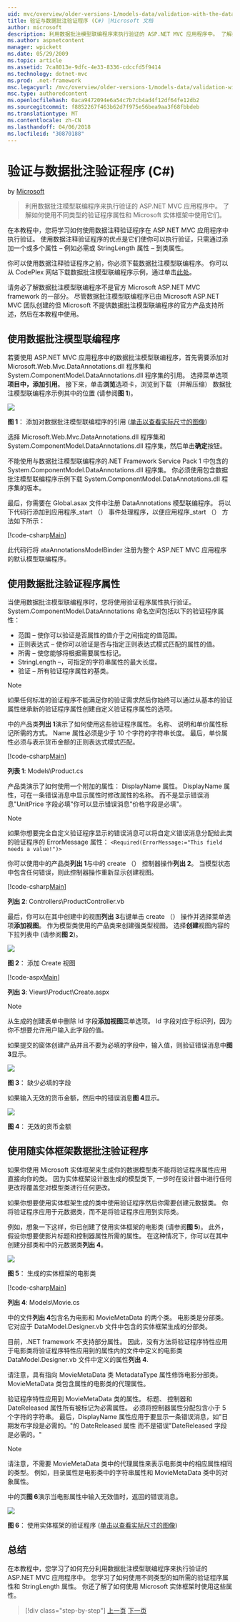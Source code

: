 ```yaml
---
uid: mvc/overview/older-versions-1/models-data/validation-with-the-data-annotation-validators-cs
title: 验证与数据批注验证程序 (C#) |Microsoft 文档
author: microsoft
description: 利用数据批注模型联编程序来执行验证的 ASP.NET MVC 应用程序中。 了解如何使用不同类型的验证程序...
ms.author: aspnetcontent
manager: wpickett
ms.date: 05/29/2009
ms.topic: article
ms.assetid: 7ca8013e-9dfc-4e33-8336-cdccfd5f9414
ms.technology: dotnet-mvc
ms.prod: .net-framework
msc.legacyurl: /mvc/overview/older-versions-1/models-data/validation-with-the-data-annotation-validators-cs
msc.type: authoredcontent
ms.openlocfilehash: 0aca9472094e6a54c7b7cb4ad4f12df64fe12db2
ms.sourcegitcommit: f8852267f463b62d7f975e56bea9aa3f68fbbdeb
ms.translationtype: MT
ms.contentlocale: zh-CN
ms.lasthandoff: 04/06/2018
ms.locfileid: "30870188"
---
```

<a name="validation-with-the-data-annotation-validators-c"></a>验证与数据批注验证程序 (C#)
====================
by [Microsoft](https://github.com/microsoft)

> 利用数据批注模型联编程序来执行验证的 ASP.NET MVC 应用程序中。 了解如何使用不同类型的验证程序属性和 Microsoft 实体框架中使用它们。


在本教程中，您将学习如何使用数据注释验证程序在 ASP.NET MVC 应用程序中执行验证。 使用数据注释验证程序的优点是它们使你可以执行验证，只需通过添加一个或多个属性 – 例如必需或 StringLength 属性 – 到类属性。

你可以使用数据注释验证程序之前，你必须下载数据批注模型联编程序。 你可以从 CodePlex 网站下载数据批注模型联编程序示例，通过单击[此处](http://aspnet.codeplex.com/Release/ProjectReleases.aspx?ReleaseId=24471)。


请务必了解数据批注模型联编程序不是官方 Microsoft ASP.NET MVC framework 的一部分。 尽管数据批注模型联编程序已由 Microsoft ASP.NET MVC 团队创建的但 Microsoft 不提供数据批注模型联编程序的官方产品支持所述，然后在本教程中使用。


## <a name="using-the-data-annotation-model-binder"></a>使用数据批注模型联编程序

若要使用 ASP.NET MVC 应用程序中的数据批注模型联编程序，首先需要添加对 Microsoft.Web.Mvc.DataAnnotations.dll 程序集和 System.ComponentModel.DataAnnotations.dll 程序集的引用。 选择菜单选项**项目中，添加引用**。 接下来，单击**浏览**选项卡，浏览到下载 （并解压缩） 数据批注模型联编程序示例其中的位置 (请参阅**图 1**)。

[![](validation-with-the-data-annotation-validators-cs/_static/image2.png)](validation-with-the-data-annotation-validators-cs/_static/image1.png)

**图 1**： 添加对数据批注模型联编程序的引用 ([单击以查看实际尺寸的图像](validation-with-the-data-annotation-validators-cs/_static/image3.png))

选择 Microsoft.Web.Mvc.DataAnnotations.dll 程序集和 System.ComponentModel.DataAnnotations.dll 程序集，然后单击**确定**按钮。


不能使用与数据批注模型联编程序的.NET Framework Service Pack 1 中包含的 System.ComponentModel.DataAnnotations.dll 程序集。 你必须使用包含数据批注模型联编程序示例下载 System.ComponentModel.DataAnnotations.dll 程序集的版本。


最后，你需要在 Global.asax 文件中注册 DataAnnotations 模型联编程序。 将以下代码行添加到应用程序\_start （） 事件处理程序，以便应用程序\_start （） 方法如下所示：

[!code-csharp[Main](validation-with-the-data-annotation-validators-cs/samples/sample1.cs)]

此代码行将 ataAnnotationsModelBinder 注册为整个 ASP.NET MVC 应用程序的默认模型联编程序。

## <a name="using-the-data-annotation-validator-attributes"></a>使用数据批注验证程序属性

当使用数据批注模型联编程序时，您将使用验证程序属性执行验证。 System.ComponentModel.DataAnnotations 命名空间包括以下的验证程序属性：

- 范围 – 使你可以验证是否属性的值介于之间指定的值范围。
- 正则表达式 – 使你可以验证是否与指定正则表达式模式匹配的属性的值。
- 所需 – 使您能够将根据需要属性标记。
- StringLength –，可指定的字符串属性的最大长度。
- 验证 – 所有验证程序属性的基类。

> [!NOTE] 
> 
> 如果任何标准的验证程序不能满足你的验证需求然后你始终可以通过从基本的验证属性继承新的验证程序属性创建自定义验证程序属性的选项。


中的产品类**列出 1**演示了如何使用这些验证程序属性。 名称、 说明和单价属性标记所需的方式。 Name 属性必须是少于 10 个字符的字符串长度。 最后，单价属性必须与表示货币金额的正则表达式模式匹配。

[!code-csharp[Main](validation-with-the-data-annotation-validators-cs/samples/sample2.cs)]

**列表 1**: Models\Product.cs

产品类演示了如何使用一个附加的属性： DisplayName 属性。 DisplayName 属性，可在一条错误消息中显示属性时修改属性的名称。 而不是显示错误消息"UnitPrice 字段必填"你可以显示错误消息"价格字段是必填"。

> [!NOTE] 
> 
> 如果你想要完全自定义验证程序显示的错误消息可以将自定义错误消息分配给此类的验证程序的 ErrorMessage 属性： `<Required(ErrorMessage:="This field needs a value!")>`


你可以使用中的产品类**列出 1**与中的 create （） 控制器操作**列出 2**。 当模型状态中包含任何错误，则此控制器操作重新显示创建视图。

[!code-csharp[Main](validation-with-the-data-annotation-validators-cs/samples/sample3.cs)]

**列出 2**: Controllers\ProductController.vb

最后，你可以在其中创建中的视图**列出 3**右键单击 create （） 操作并选择菜单选项**添加视图**。 作为模型类使用的产品类来创建强类型视图。 选择**创建**视图内容的下拉列表中 (请参阅**图 2**)。

[![](validation-with-the-data-annotation-validators-cs/_static/image5.png)](validation-with-the-data-annotation-validators-cs/_static/image4.png)

**图 2**： 添加 Create 视图

[!code-aspx[Main](validation-with-the-data-annotation-validators-cs/samples/sample4.aspx)]

**列出 3**: Views\Product\Create.aspx

> [!NOTE] 
> 
> 从生成的创建表单中删除 Id 字段**添加视图**菜单选项。 Id 字段对应于标识列，因为你不想要允许用户输入此字段的值。


如果提交的窗体创建产品并且不要为必填的字段中，输入值，则验证错误消息中**图 3**显示。

[![](validation-with-the-data-annotation-validators-cs/_static/image7.png)](validation-with-the-data-annotation-validators-cs/_static/image6.png)

**图 3**： 缺少必填的字段

如果输入无效的货币金额，然后中的错误消息**图 4**显示。

[![](validation-with-the-data-annotation-validators-cs/_static/image9.png)](validation-with-the-data-annotation-validators-cs/_static/image8.png)

**图 4**： 无效的货币金额

## <a name="using-data-annotation-validators-with-the-entity-framework"></a>使用随实体框架数据批注验证程序

如果你使用 Microsoft 实体框架来生成你的数据模型类不能将验证程序属性应用直接向你的类。 因为实体框架设计器生成的模型类下, 一步时在设计器中进行任何更改将覆盖您对模型类进行任何更改。

如果你想要使用实体框架生成的类中使用验证程序然后你需要创建元数据类。 你将验证程序应用于元数据类，而不是将验证程序应用到实际类。

例如，想象一下这样，你已创建了使用实体框架的电影类 (请参阅**图 5**)。 此外，假设你想要使影片标题和控制器属性所需的属性。 在这种情况下，你可以在其中创建分部类和中的元数据类**列出 4**。

[![](validation-with-the-data-annotation-validators-cs/_static/image11.png)](validation-with-the-data-annotation-validators-cs/_static/image10.png)

**图 5**： 生成的实体框架的电影类

[!code-csharp[Main](validation-with-the-data-annotation-validators-cs/samples/sample5.cs)]

**列出 4**: Models\Movie.cs

中的文件**列出 4**包含名为电影和 MovieMetaData 的两个类。 电影类是分部类。 它对应于 DataModel.Designer.vb 文件中包含的实体框架生成的分部类。

目前，.NET framework 不支持部分属性。 因此，没有方法将验证程序特性应用于电影类将验证程序特性应用到的属性内的文件中定义的电影类 DataModel.Designer.vb 文件中定义的属性**列出 4**.

请注意，具有指向 MovieMetaData 类 MetadataType 属性修饰电影分部类。 MovieMetaData 类包含属性的电影类的代理属性。

验证程序特性应用到 MovieMetaData 类的属性。 标题、 控制器和 DateReleased 属性所有被标记为必需属性。 必须将控制器属性分配包含小于 5 个字符的字符串。 最后，DisplayName 属性应用于要显示一条错误消息，如"日期发布字段是必需的。"的 DateReleased 属性 而不是错误"DateReleased 字段是必需的。"

> [!NOTE] 
> 
> 请注意，不需要 MovieMetaData 类中的代理属性来表示电影类中的相应属性相同的类型。 例如，目录属性是电影类中的字符串属性和 MovieMetaData 类中的对象属性。


中的页**图 6**演示当电影属性中输入无效值时，返回的错误消息。

[![](validation-with-the-data-annotation-validators-cs/_static/image13.png)](validation-with-the-data-annotation-validators-cs/_static/image12.png)

**图 6**： 使用实体框架的验证程序 ([单击以查看实际尺寸的图像](validation-with-the-data-annotation-validators-cs/_static/image14.png))

## <a name="summary"></a>总结

在本教程中，您学习了如何充分利用数据批注模型联编程序来执行验证的 ASP.NET MVC 应用程序中。 您学习了如何使用不同类型的如所需的验证程序属性和 StringLength 属性。 你还了解了如何使用 Microsoft 实体框架时使用这些属性。

> [!div class="step-by-step"]
> [上一页](validating-with-a-service-layer-cs.md)
> [下一页](creating-model-classes-with-the-entity-framework-vb.md)
